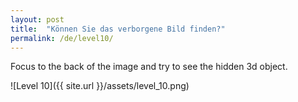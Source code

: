 ```yaml
---
layout: post
title:  "Können Sie das verborgene Bild finden?"
permalink: /de/level10/
---
```

Focus to the back of the image and try to see the hidden 3d object.

![Level 10]({{ site.url }}/assets/level_10.png)